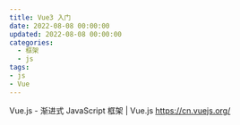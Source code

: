 ```yaml
---
title: Vue3 入门
date: 2022-08-08 00:00:00
updated: 2022-08-08 00:00:00
categories:
  - 框架
  - js
tags:
- js
- Vue
---
```


Vue.js - 渐进式 JavaScript 框架 | Vue.js
<https://cn.vuejs.org/>
